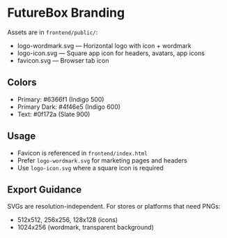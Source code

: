 # FutureBox Branding

Assets are in `frontend/public/`:

- logo-wordmark.svg — Horizontal logo with icon + wordmark
- logo-icon.svg — Square app icon for headers, avatars, app icons
- favicon.svg — Browser tab icon

## Colors

- Primary: #6366f1 (Indigo 500)
- Primary Dark: #4f46e5 (Indigo 600)
- Text: #0f172a (Slate 900)

## Usage

- Favicon is referenced in `frontend/index.html`
- Prefer `logo-wordmark.svg` for marketing pages and headers
- Use `logo-icon.svg` where a square icon is required

## Export Guidance

SVGs are resolution-independent. For stores or platforms that need PNGs:

- 512x512, 256x256, 128x128 (icons)
- 1024x256 (wordmark, transparent background)



